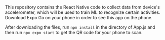 This repository contains the React Native code to collect data from device's accelerometer, which will be used to train ML to recognize certain activities.
Download Expo Go on your phone in order to see this app on the phone.

After downloading the files, run `npm install` in the directory of App.js and then run `npx expo start` to get the QR code for your phone to scan.
